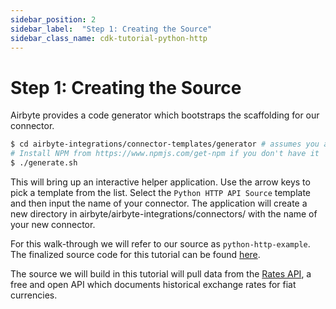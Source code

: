 ```yaml
---
sidebar_position: 2
sidebar_label:  "Step 1: Creating the Source"
sidebar_class_name: cdk-tutorial-python-http
---
```


# Step 1: Creating the Source

Airbyte provides a code generator which bootstraps the scaffolding for our connector.

```bash
$ cd airbyte-integrations/connector-templates/generator # assumes you are starting from the root of the Airbyte project.
# Install NPM from https://www.npmjs.com/get-npm if you don't have it
$ ./generate.sh
```

This will bring up an interactive helper application. Use the arrow keys to pick a template from the list. Select the `Python HTTP API Source` template and then input the name of your connector. The application will create a new directory in airbyte/airbyte-integrations/connectors/ with the name of your new connector.

For this walk-through we will refer to our source as `python-http-example`. The finalized source code for this tutorial can be found [here](https://github.com/airbytehq/airbyte/tree/master/airbyte-integrations/connectors/source-python-http-tutorial).

The source we will build in this tutorial will pull data from the [Rates API](https://exchangeratesapi.io/), a free and open API which documents historical exchange rates for fiat currencies.

